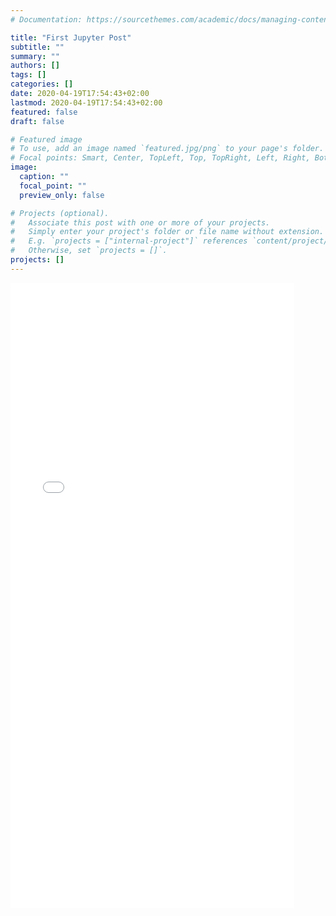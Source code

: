 ```yaml
---
# Documentation: https://sourcethemes.com/academic/docs/managing-content/

title: "First Jupyter Post"
subtitle: ""
summary: ""
authors: []
tags: []
categories: []
date: 2020-04-19T17:54:43+02:00
lastmod: 2020-04-19T17:54:43+02:00
featured: false
draft: false

# Featured image
# To use, add an image named `featured.jpg/png` to your page's folder.
# Focal points: Smart, Center, TopLeft, Top, TopRight, Left, Right, BottomLeft, Bottom, BottomRight.
image:
  caption: ""
  focal_point: ""
  preview_only: false

# Projects (optional).
#   Associate this post with one or more of your projects.
#   Simply enter your project's folder or file name without extension.
#   E.g. `projects = ["internal-project"]` references `content/project/deep-learning/index.md`.
#   Otherwise, set `projects = []`.
projects: []
---
```


 <iframe
       src="./<learning>"
       width="90%"
       height="1000px"
       style="border:none;">
 </iframe>